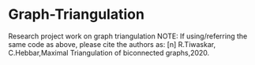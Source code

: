 # Graph-Triangulation
Research project work on graph triangulation
NOTE: If using/referring the same code as above, please cite the authors as:
[n] R.Tiwaskar, C.Hebbar,Maximal Triangulation of biconnected graphs,2020.
